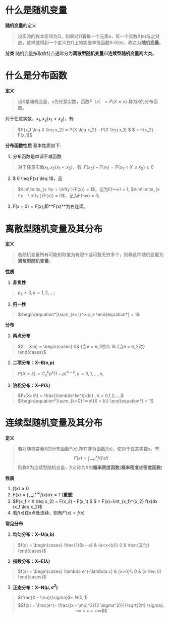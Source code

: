 # 什么是随机变量
**随机变量**的定义
> 设实验的样本空间为Ω，如果对Ω着每一个元素e，有一个实数X(e)与之对应，这样就得到一个定义在Ω上的实值单值函数X=X(e)，称之为**随机变量**。

**分类**
随机变量按取值特点通常分为**离散型随机变量**和**连续型随机变量**两大类。

# 什么是分布函数
**定义**
> 设X是随机变量，x为任意实数，函数$F（x） = P\{ X \leq  x \}$ 称为X的分布函数。

对于任意实数，$x_1,x_2 (x_1 <  x_2)$，有:
> $P\{x_1 \leq X \leq x_2\} = P\{X \leq x_2\} - P\{X \leq x_1\} $ $ = F(x_2) - F(x_1)$

**分布函数性质**
基本性质如下:
1. 分布函数是单调不减函数
> 对于任意实数$x_1,x_2 (x_1 <  x_2)$，有:
> $F(x_2) - F(x_1) = P\{ x_1 < X \leq x_2\} \geq 0$

2. $ 0 \leq F(x)  \leq 1$，且
> $\lim\limits_{x \to + \infty }{F(x)} = 1$，记为F(+∞) = 1;
> $\lim\limits_{x \to - \infty }{F(x)} = 0$，记为F(-∞) = 0;
3. $F(x+0)=F(x)$,即**F(x)**为右连续。


# 离散型随机变量及其分布
**定义**
> 若随机变量所有可能的取值为有限个或可数无穷多个，则称这种随机变量为**离散型随机变量**。

**性质**
1. **非负性**
> $p_k \geq 0, k = 1,2,...;$ 

2. **归一性**
> $\begin{equation*}\sum_{k=1}^∞p_k \end{equation*} = 1$

**分布**
1. **两点分布**
> $X = X(e) =  \begin{cases} 0& {当e = e_1时}\\ 1& {当e = e_2时} \end{cases}$

2. **二项分布：X~B(n,p)**
> $P\{X = k\} = C_{n}^{k} p^k(1-p)^{n - k}, k=0,1,...,n,$

3. **泊松分布：X~P($\lambda$)**
> $P\{X=k\} = \frac{\lambda^ke^k}{k!} , k = 0,1,2,...,$
> $\begin{equation*}\sum_{k=0}^∞p\{X = k\} \end{equation*} = 1$

# 连续型随机变量及其分布
**定义**
> 若对随机变量X的分布函数$F(x)$,存在非负函数$f(x)$，使对于任意实数$x$，有
> $$F(x)=\int_{-∞}^{x} f(t)dt$$
> 则称X为连续型随机变量，$f(x)$称为X的**概率密度函数**(**概率密度**或**密度函数**)

**性质**
1. $f(x) \geq 0$
2. $F(x)=\int_{-∞}^{+∞} f(x)dx = 1$ (**重要**)
3. $P\{x_1 < X \leq x_2\} = F(x_2) - F(x_1) $
     $ = F(x)=\int_{x_1}^{x_2} f(x)dx  (x_1 \leq x_2)$
4. 若$f(x)$在x点处连续，则有$F'(x)=f(x)$

**常见分布**
1. **均匀分布：X~U(a,b)**
> $f(x) =  \begin{cases} \frac{1}{b - a} & {a<x<b}\\ 0 & \text{其他} \end{cases}$

2. **指数分布：X~E($\lambda$)**
> $f(x) =  \begin{cases} \lambda e^{-\lambda x} & {x>0}\\ 0 & {x \leq 0} \end{cases}$

3. **正态分布：X~N($\mu,\sigma^2$)**
> $\frac{X - \mu}{\sigma}$~$~N(0,1)$
> $$f(x) = \frac{e^{- \frac{(x - \mu)^2}{2 \sigma^2}}}{\sqrt{2π} \sigma}, -∞ < x < +∞$$